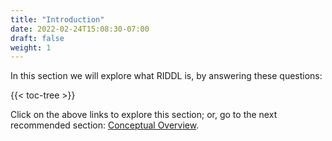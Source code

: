 ```yaml
---
title: "Introduction"
date: 2022-02-24T15:08:30-07:00
draft: false
weight: 1
---
```


In this section we will explore what RIDDL is, by answering these questions:

{{< toc-tree >}}

Click on the above links to explore this section; or, go to the next recommended section: 
[Conceptual Overview](../concepts).